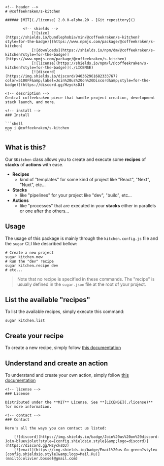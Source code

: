 <!-- This file has been generated using
     the "@coffeekraken/s-markdown-builder" package.
     !!! Do not edit it directly... -->


    <!-- header -->
    # @coffeekraken/s-kitchen

    ###### [MIT](./license) 2.0.0-alpha.20 - [Git repository]()

            <!-- shields -->
                [![size](https://shields.io/bundlephobia/min/@coffeekraken/s-kitchen?style=for-the-badge)](https://www.npmjs.com/package/@coffeekraken/s-kitchen)
                [![downloads](https://shields.io/npm/dm/@coffeekraken/s-kitchen?style=for-the-badge)](https://www.npmjs.com/package/@coffeekraken/s-kitchen)
                [![license](https://shields.io/npm/l/@coffeekraken/s-kitchen?style=for-the-badge)](./LICENSE)
                [![discord](https://img.shields.io/discord/940362961682333767?color=5100FF&amp;label=Join%20us%20on%20Discord&amp;style=for-the-badge)](https://discord.gg/HzycksDJ)
            
    <!-- description -->
    Central coffeekraken piece that handle project creation, development stack launch, and more.

    <!-- install -->
    ### Install

    ```shell
    npm i @coffeekraken/s-kitchen
    ```

<!-- body -->

<!--
/**
 * @name            README
 * @namespace       doc
 * @type            Markdown
 * @platform        md
 * @status          stable
 * @menu            Documentation           /doc/readme
 *
 * @since           2.0.0
 * @author    Olivier Bossel <olivier.bossel@gmail.com> (https://coffeekraken.io)
 */
-->

## What is this?

Our `SKitchen` class allows you to create and execute some **recipes** of **stacks** of **actions** with ease.

-   **Recipes**
    -   kind of "templates" for some kind of project like "React", "Next", "Nuxt", etc...
-   **Stacks**
    -   like "pipelines" for your project like "dev", "build", etc...
-   **Actions**
    -   like "processes" that are executed in your **stacks** either in parallels or one after the others...

## Usage

The usage of this package is mainly through the `kitchen.config.js` file and the `sugar` CLI like described bellow:

```shell
# Create a new project
sugar kitchen.new
# Run the "dev" recipe
sugar kitchen.recipe dev
# etc...
```

> Note that no recipe is specified in these commands. The "recipe" is usually defined in the `sugar.json` file at the root of your project.

## List the available "recipes"

To list the available recipes, simply execute this command:

```shell
sugar kitchen.list
```

## Create your recipe

To create a new recipe, simply follow [this documentation](/doc/recipes/create-your-recipe)

## Understand and create an action

To understand and create your own action, simply follow [this documentation](/doc/recipes/create-your-recipe4)


    <!-- license -->    
    ### License

    Distributed under the **MIT** License. See **[LICENSE](./license)** for more information.

    <!-- contact -->
    ### Contact

    Here's all the ways you can contact us listed:

        [![discord](https://img.shields.io/badge/Join%20us%20on%20discord-Join-blueviolet?style=[config.shieldsio.style]&amp;logo=discord)](https://discord.gg/HzycksDJ)
        [![email](https://img.shields.io/badge/Email%20us-Go-green?style=[config.shieldsio.style]&amp;logo=Mail.Ru)](mailto:olivier.bossel@gmail.com)
    